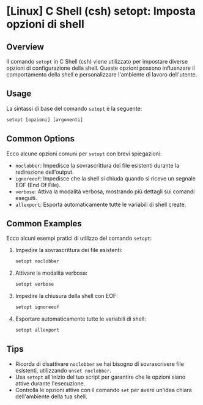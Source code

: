 # [Linux] C Shell (csh) setopt: Imposta opzioni di shell

## Overview
Il comando `setopt` in C Shell (csh) viene utilizzato per impostare diverse opzioni di configurazione della shell. Queste opzioni possono influenzare il comportamento della shell e personalizzare l'ambiente di lavoro dell'utente.

## Usage
La sintassi di base del comando `setopt` è la seguente:

```csh
setopt [opzioni] [argomenti]
```

## Common Options
Ecco alcune opzioni comuni per `setopt` con brevi spiegazioni:

- `noclobber`: Impedisce la sovrascrittura dei file esistenti durante la redirezione dell'output.
- `ignoreeof`: Impedisce che la shell si chiuda quando si riceve un segnale EOF (End Of File).
- `verbose`: Attiva la modalità verbosa, mostrando più dettagli sui comandi eseguiti.
- `allexport`: Esporta automaticamente tutte le variabili di shell create.

## Common Examples
Ecco alcuni esempi pratici di utilizzo del comando `setopt`:

1. Impedire la sovrascrittura dei file esistenti:

   ```csh
   setopt noclobber
   ```

2. Attivare la modalità verbosa:

   ```csh
   setopt verbose
   ```

3. Impedire la chiusura della shell con EOF:

   ```csh
   setopt ignoreeof
   ```

4. Esportare automaticamente tutte le variabili di shell:

   ```csh
   setopt allexport
   ```

## Tips
- Ricorda di disattivare `noclobber` se hai bisogno di sovrascrivere file esistenti, utilizzando `unset noclobber`.
- Usa `setopt` all'inizio del tuo script per garantire che le opzioni siano attive durante l'esecuzione.
- Controlla le opzioni attive con il comando `set` per avere un'idea chiara dell'ambiente della tua shell.
